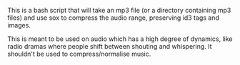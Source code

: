 This is a bash script that will take an mp3 file (or a directory
containing mp3 files) and use sox to compress the audio range,
preserving id3 tags and images.

This is meant to be used on audio which has a high degree of dynamics,
like radio dramas where people shift between shouting and whispering.
It shouldn't be used to compress/normalise music.
